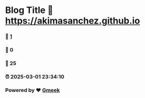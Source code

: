 # Blog Title :link: https://akimasanchez.github.io 
### :page_facing_up: [1](https://akimasanchez.github.io/tag.html) 
### :speech_balloon: 0 
### :hibiscus: 25 
### :alarm_clock: 2025-03-01 23:34:10 
### Powered by :heart: [Gmeek](https://github.com/Meekdai/Gmeek)
